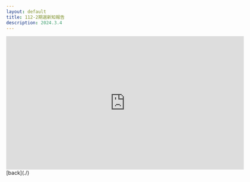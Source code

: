 ```yaml
---
layout: default
title: 112-2期選新知報告
description: 2024.3.4
---
```

<iframe src="https://365mail-my.sharepoint.com/personal/b104030020_o365_student_nsysu_edu_tw/_layouts/15/embed.aspx?UniqueId=c6c98d40-8ded-4f8a-9243-c00c1ef8ea63" width="640" height="360" frameborder="0" scrolling="no" allowfullscreen title="期選新知簡報第二組_0301.pdf"></iframe>
[back](./)
